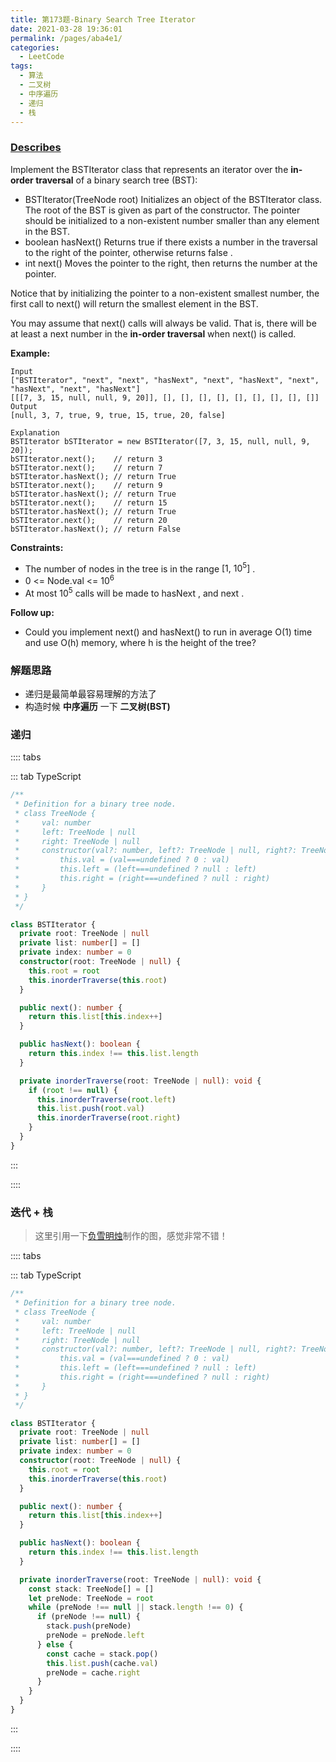 ```yaml
---
title: 第173题-Binary Search Tree Iterator
date: 2021-03-28 19:36:01
permalink: /pages/aba4e1/
categories:
  - LeetCode
tags:
  - 算法
  - 二叉树
  - 中序遍历
  - 递归
  - 栈
---
```


### [Describes](https://leetcode-cn.com/problems/binary-search-tree-iterator/)

Implement the <span class="span-shadow">BSTIterator</span> class that represents an iterator over the **in-order traversal** of a binary search tree (BST):

- <span class="span-shadow">BSTIterator(TreeNode root)</span> Initializes an object of the <span class="span-shadow">BSTIterator</span> class. The <span class="span-shadow">root</span> of the BST is given as part of the constructor. The pointer should be initialized to a non-existent number smaller than any element in the BST.
- <span class="span-shadow">boolean hasNext()</span> Returns <span class="span-shadow">true</span> if there exists a number in the traversal to the right of the pointer, otherwise returns <span class="span-shadow">false</span> .
- <span class="span-shadow">int next()</span> Moves the pointer to the right, then returns the number at the pointer.

Notice that by initializing the pointer to a non-existent smallest number, the first call to <span class="span-shadow">next()</span> will return the smallest element in the BST.

You may assume that <span class="span-shadow">next()</span> calls will always be valid. That is, there will be at least a next number in the **in-order traversal** when <span class="span-shadow">next()</span> is called.

<!-- more -->

**Example:**

```
Input
["BSTIterator", "next", "next", "hasNext", "next", "hasNext", "next", "hasNext", "next", "hasNext"]
[[[7, 3, 15, null, null, 9, 20]], [], [], [], [], [], [], [], [], []]
Output
[null, 3, 7, true, 9, true, 15, true, 20, false]

Explanation
BSTIterator bSTIterator = new BSTIterator([7, 3, 15, null, null, 9, 20]);
bSTIterator.next();    // return 3
bSTIterator.next();    // return 7
bSTIterator.hasNext(); // return True
bSTIterator.next();    // return 9
bSTIterator.hasNext(); // return True
bSTIterator.next();    // return 15
bSTIterator.hasNext(); // return True
bSTIterator.next();    // return 20
bSTIterator.hasNext(); // return False
```

**Constraints:**

- The number of nodes in the tree is in the range <span class="span-shadow">[1, 10<sup>5</sup>]</span> .
- <span class="span-shadow">0 <= Node.val <= 10<sup>6</sup></span>
- At most <span class="span-shadow">10<sup>5</sup></span> calls will be made to <span class="span-shadow">hasNext</span> , and <span class="span-shadow">next</span> .

**Follow up:**

- Could you implement <span class="span-shadow">next()</span> and <span class="span-shadow">hasNext()</span> to run in average <span class="span-shadow">O(1)</span> time and use <span class="span-shadow">O(h)</span> memory, where <span class="span-shadow">h</span> is the height of the tree?

### 解题思路

- 递归是最简单最容易理解的方法了
- 构造时候 **中序遍历** 一下 **二叉树(BST)**

### 递归

:::: tabs

::: tab TypeScript

```TypeScript
/**
 * Definition for a binary tree node.
 * class TreeNode {
 *     val: number
 *     left: TreeNode | null
 *     right: TreeNode | null
 *     constructor(val?: number, left?: TreeNode | null, right?: TreeNode | null) {
 *         this.val = (val===undefined ? 0 : val)
 *         this.left = (left===undefined ? null : left)
 *         this.right = (right===undefined ? null : right)
 *     }
 * }
 */

class BSTIterator {
  private root: TreeNode | null
  private list: number[] = []
  private index: number = 0
  constructor(root: TreeNode | null) {
    this.root = root
    this.inorderTraverse(this.root)
  }

  public next(): number {
    return this.list[this.index++]
  }

  public hasNext(): boolean {
    return this.index !== this.list.length
  }

  private inorderTraverse(root: TreeNode | null): void {
    if (root !== null) {
      this.inorderTraverse(root.left)
      this.list.push(root.val)
      this.inorderTraverse(root.right)
    }
  }
}
```

:::

::::

### 迭代 + 栈

> 这里引用一下[负雪明烛](https://leetcode-cn.com/problems/binary-search-tree-iterator/solution/fu-xue-ming-zhu-dan-diao-zhan-die-dai-la-dkrm/)制作的图，感觉非常不错！

<DynamicImportPhotoSwipe 
  :items="[{src: 'https://cdn.jsdelivr.net/gh/zhixiangyao/CDN/images/leetcode/binary-search-tree-iterator-fuxuemingzhu.jpeg',thumbnail: 'https://cdn.jsdelivr.net/gh/zhixiangyao/CDN/images/leetcode/binary-search-tree-iterator-fuxuemingzhu.jpeg',w: 1280,h: 720}]"
/>

:::: tabs

::: tab TypeScript

```TypeScript
/**
 * Definition for a binary tree node.
 * class TreeNode {
 *     val: number
 *     left: TreeNode | null
 *     right: TreeNode | null
 *     constructor(val?: number, left?: TreeNode | null, right?: TreeNode | null) {
 *         this.val = (val===undefined ? 0 : val)
 *         this.left = (left===undefined ? null : left)
 *         this.right = (right===undefined ? null : right)
 *     }
 * }
 */

class BSTIterator {
  private root: TreeNode | null
  private list: number[] = []
  private index: number = 0
  constructor(root: TreeNode | null) {
    this.root = root
    this.inorderTraverse(this.root)
  }

  public next(): number {
    return this.list[this.index++]
  }

  public hasNext(): boolean {
    return this.index !== this.list.length
  }

  private inorderTraverse(root: TreeNode | null): void {
    const stack: TreeNode[] = []
    let preNode: TreeNode = root
    while (preNode !== null || stack.length !== 0) {
      if (preNode !== null) {
        stack.push(preNode)
        preNode = preNode.left
      } else {
        const cache = stack.pop()
        this.list.push(cache.val)
        preNode = cache.right
      }
    }
  }
}
```

:::

::::
